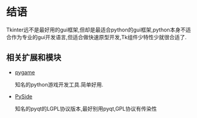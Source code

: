 # 结语

Tkinter远不是最好用的gui框架,但却是最适合python的gui框架,python本身不适合作为专业的gui开发语言,但适合做快速原型开发,Tk组件少特性少就很合适了.

## 相关扩展和模块

+ [pygame](https://github.com/pygame)

    知名的python游戏开发工具.简单好用.

+ [PySide](https://wiki.qt.io/PySide)

    知名的pyqt的LGPL协议版本,最好别用pyqt,GPL协议有传染性
